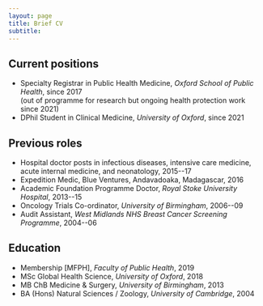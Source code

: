 ```yaml
---
layout: page
title: Brief CV
subtitle: 
---
```


## Current positions

* Specialty Registrar in Public Health Medicine, *Oxford School of Public Health*, since 2017  
  (out of programme for research but ongoing health protection work since 2021)
* DPhil Student in Clinical Medicine, *University of Oxford*, since 2021 

## Previous roles 

* Hospital doctor posts in infectious diseases, intensive care medicine, acute internal medicine, and neonatology, 2015--17
* Expedition Medic, Blue Ventures, Andavadoaka, Madagascar, 2016
* Academic Foundation Programme Doctor, *Royal Stoke University Hospital*, 2013--15 
* Oncology Trials Co-ordinator, *University of Birmingham*, 2006--09 
* Audit Assistant, *West Midlands NHS Breast Cancer Screening Programme*, 2004--06

## Education 

* Membership [MFPH], *Faculty of Public Health*, 2019
* MSc Global Health Science, *University of Oxford*, 2018
* MB ChB Medicine & Surgery, *University of Birmingham*, 2013
* BA (Hons) Natural Sciences / Zoology, *University of Cambridge*, 2004